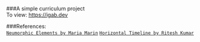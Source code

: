 ###A simple curriculum project  
To view: https://igab.dev

###References:  
[`Neumorphic Elements by Maria Marin`](https://codepen.io/myacode/pen/PoqQQNM) 
[`Horizontal Timeline by Ritesh Kumar`](https://codepen.io/ritz078/pen/LGRWjE)